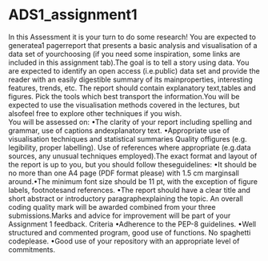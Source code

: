 # ADS1_assignment1

In  this  Assessment  it  is  your  turn  to  do  some  research!   You  are  expected  to  generatea1 pagerreport  that  presents  a  basic  analysis  and  visualisation  of  a  data  set  of  yourchoosing (if you need some inspiration, some links are included in this assignment tab).The goal is to tell a story using data.  You are expected to identify an open access (i.e.public)  data  set  and  provide  the  reader  with  an  easily  digestible  summary  of  its  mainproperties, interesting features, trends, etc.  The report should contain explanatory text,tables and figures.  Pick the tools which best transport the information.You will be expected to use the visualisation methods covered in the lectures, but alsofeel free to explore other techniques if you wish.  
You will be assessed on:
•The  clarity  of  your  report  including  spelling  and  grammar,  use  of  captions  andexplanatory text.
•Appropriate  use  of  visualisation  techniques  and  statistical  summaries  Quality  offigures (e.g.  legibility, proper labelling).  Use of references where appropriate (e.g.data sources, any unusual techniques employed).The  exact  format  and  layout  of  the  report  is  up  to  you,  but  you  should  follow  theseguidelines:
•It should be no more than one A4 page (PDF format please) with 1.5 cm marginsall around.•The minimum font size should be 11 pt, with the exception of figure labels, footnotesand references.
•The report should have a clear title and short abstract or introductory paragraphexplaining the topic.
An overall coding quality mark will be awarded combined from your three submissions.Marks and advice for improvement will be part of your Assignment 1 feedback.  Criteria
•Adherence to the PEP-8 guidelines.
•Well structured and commented program, good use of functions.  No spaghetti codeplease.
•Good use of your repository with an appropriate level of commitments.
